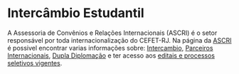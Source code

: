 # Intercâmbio Estudantil

A Assessoria de Convênios e Relações Internacionais (ASCRI) é o setor responsável por toda internacionalização do CEFET-RJ.
Na página da [ASCRI](https://www.cefet-rj.br/index.php/historico-da-ascri/134-relacoes-internacionais) é possivel encontrar varias informações sobre: [Intercambio](https://www.cefet-rj.br/index.php/intercambio-mobilidade-out), [Parceiros Internacionais](https://www.cefet-rj.br/index.php/parceiros-internacionais), [Dupla Diplomação](https://www.cefet-rj.br/index.php/dupla-diplomacao-ascri) e ter acesso aos [editais e processos seletivos vigentes](https://www.cefet-rj.br/index.php/editais-e-processos-seletivos).
